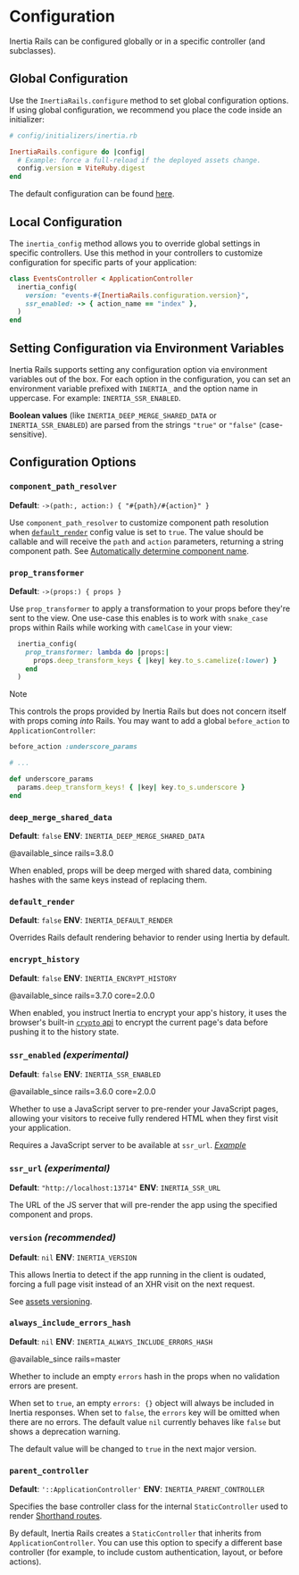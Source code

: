 # Configuration

Inertia Rails can be configured globally or in a specific controller (and subclasses).

## Global Configuration

Use the `InertiaRails.configure` method to set global configuration options. If using global configuration, we recommend you place the code inside an initializer:

```ruby
# config/initializers/inertia.rb

InertiaRails.configure do |config|
  # Example: force a full-reload if the deployed assets change.
  config.version = ViteRuby.digest
end
```

The default configuration can be found [here](https://github.com/inertiajs/inertia-rails/blob/master/lib/inertia_rails/configuration.rb#L5).

## Local Configuration

The `inertia_config` method allows you to override global settings in specific controllers. Use this method in your controllers to customize configuration for specific parts of your application:

```ruby
class EventsController < ApplicationController
  inertia_config(
    version: "events-#{InertiaRails.configuration.version}",
    ssr_enabled: -> { action_name == "index" },
  )
end
```

## Setting Configuration via Environment Variables

Inertia Rails supports setting any configuration option via environment variables out of the box. For each option in the configuration, you can set an environment variable prefixed with `INERTIA_` and the option name in uppercase. For example: `INERTIA_SSR_ENABLED`.

**Boolean values** (like `INERTIA_DEEP_MERGE_SHARED_DATA` or `INERTIA_SSR_ENABLED`) are parsed from the strings `"true"` or `"false"` (case-sensitive).

## Configuration Options

### `component_path_resolver`

**Default**: `->(path:, action:) { "#{path}/#{action}" }`

Use `component_path_resolver` to customize component path resolution when [`default_render`](#default_render) config value is set to `true`. The value should be callable and will receive the `path` and `action` parameters, returning a string component path. See [Automatically determine component name](/guide/responses#automatically-determine-component-name).

### `prop_transformer`

**Default**: `->(props:) { props }`

Use `prop_transformer` to apply a transformation to your props before they're sent to the view. One use-case this enables is to work with `snake_case` props within Rails while working with `camelCase` in your view:

```ruby
  inertia_config(
    prop_transformer: lambda do |props:|
      props.deep_transform_keys { |key| key.to_s.camelize(:lower) }
    end
  )
```

> [!NOTE]
> This controls the props provided by Inertia Rails but does not concern itself with props coming _into_ Rails. You may want to add a global `before_action` to `ApplicationController`:

```ruby
before_action :underscore_params

# ...

def underscore_params
  params.deep_transform_keys! { |key| key.to_s.underscore }
end
```

### `deep_merge_shared_data`

**Default**: `false`
**ENV**: `INERTIA_DEEP_MERGE_SHARED_DATA`

@available_since rails=3.8.0

When enabled, props will be deep merged with shared data, combining hashes
with the same keys instead of replacing them.

### `default_render`

**Default**: `false`
**ENV**: `INERTIA_DEFAULT_RENDER`

Overrides Rails default rendering behavior to render using Inertia by default.

### `encrypt_history`

**Default**: `false`
**ENV**: `INERTIA_ENCRYPT_HISTORY`

@available_since rails=3.7.0 core=2.0.0

When enabled, you instruct Inertia to encrypt your app's history, it uses
the browser's built-in [`crypto` api](https://developer.mozilla.org/en-US/docs/Web/API/Crypto)
to encrypt the current page's data before pushing it to the history state.

### `ssr_enabled` _(experimental)_

**Default**: `false`
**ENV**: `INERTIA_SSR_ENABLED`

@available_since rails=3.6.0 core=2.0.0

Whether to use a JavaScript server to pre-render your JavaScript pages,
allowing your visitors to receive fully rendered HTML when they first visit
your application.

Requires a JavaScript server to be available at `ssr_url`. [_Example_](https://github.com/ElMassimo/inertia-rails-ssr-template)

### `ssr_url` _(experimental)_

**Default**: `"http://localhost:13714"`
**ENV**: `INERTIA_SSR_URL`

The URL of the JS server that will pre-render the app using the specified
component and props.

### `version` _(recommended)_

**Default**: `nil`
**ENV**: `INERTIA_VERSION`

This allows Inertia to detect if the app running in the client is oudated,
forcing a full page visit instead of an XHR visit on the next request.

See [assets versioning](/guide/asset-versioning).

### `always_include_errors_hash`

**Default**: `nil`
**ENV**: `INERTIA_ALWAYS_INCLUDE_ERRORS_HASH`

@available_since rails=master

Whether to include an empty `errors` hash in the props when no validation errors are present.

When set to `true`, an empty `errors: {}` object will always be included in Inertia responses. When set to `false`, the `errors` key will be omitted when there are no errors. The default value `nil` currently behaves like `false` but shows a deprecation warning.

The default value will be changed to `true` in the next major version.

### `parent_controller`

**Default**: `'::ApplicationController'`
**ENV**: `INERTIA_PARENT_CONTROLLER`

Specifies the base controller class for the internal `StaticController` used to render [Shorthand routes](/guide/routing#shorthand-routes).

By default, Inertia Rails creates a `StaticController` that inherits from `ApplicationController`. You can use this option to specify a different base controller (for example, to include custom authentication, layout, or before actions).
